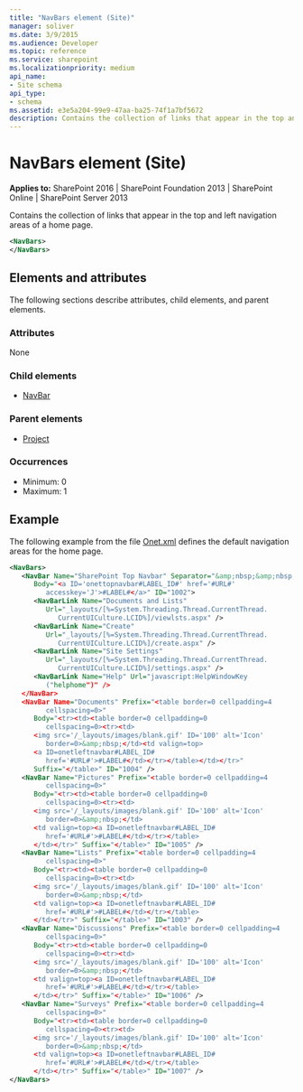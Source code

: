 ```yaml
---
title: "NavBars element (Site)"
manager: soliver
ms.date: 3/9/2015
ms.audience: Developer
ms.topic: reference
ms.service: sharepoint
ms.localizationpriority: medium
api_name:
- Site schema
api_type:
- schema
ms.assetid: e3e5a204-99e9-47aa-ba25-74f1a7bf5672
description: Contains the collection of links that appear in the top and left navigation areas of a home page.
---
```


# NavBars element (Site)

**Applies to:** SharePoint 2016 | SharePoint Foundation 2013 | SharePoint Online | SharePoint Server 2013
  
Contains the collection of links that appear in the top and left navigation areas of a home page.
  
```XML
<NavBars>
</NavBars>
```

## Elements and attributes

The following sections describe attributes, child elements, and parent elements.

### Attributes

None
   
### Child elements

- [NavBar](navbar-element-site.md)
   
### Parent elements

- [Project](project-element-site.md)
   
### Occurrences

- Minimum: 0
- Maximum: 1 
   
## Example

The following example from the file [Onet.xml](https://msdn.microsoft.com/library/b99d6657-d9ae-4135-a43c-c58cdfcdc6c1%28Office.15%29.aspx) defines the default navigation areas for the home page. 
  
```XML
<NavBars>
   <NavBar Name="SharePoint Top Navbar" Separator="&amp;nbsp;&amp;nbsp;&amp;nbsp;" 
      Body="<a ID='onettopnavbar#LABEL_ID#' href='#URL#' 
         accesskey='J'>#LABEL#</a>" ID="1002">
      <NavBarLink Name="Documents and Lists" 
         Url="_layouts/[%=System.Threading.Thread.CurrentThread.
            CurrentUICulture.LCID%]/viewlsts.aspx" />
      <NavBarLink Name="Create" 
         Url="_layouts/[%=System.Threading.Thread.CurrentThread.
            CurrentUICulture.LCID%]/create.aspx" />
      <NavBarLink Name="Site Settings" 
         Url="_layouts/[%=System.Threading.Thread.CurrentThread.
            CurrentUICulture.LCID%]/settings.aspx" />
      <NavBarLink Name="Help" Url="javascript:HelpWindowKey
         ("helphome")" />
   </NavBar>
   <NavBar Name="Documents" Prefix="<table border=0 cellpadding=4 
         cellspacing=0>" 
      Body="<tr><td><table border=0 cellpadding=0 
         cellspacing=0><tr><td>
      <img src='/_layouts/images/blank.gif' ID='100' alt='Icon' 
         border=0>&amp;nbsp;</td><td valign=top>
      <a ID=onetleftnavbar#LABEL_ID# 
         href='#URL#'>#LABEL#</td></tr></table></td></tr>" 
      Suffix="</table>" ID="1004" />
   <NavBar Name="Pictures" Prefix="<table border=0 cellpadding=4 
         cellspacing=0>" 
      Body="<tr><td><table border=0 cellpadding=0 
         cellspacing=0><tr><td>
      <img src='/_layouts/images/blank.gif' ID='100' alt='Icon' 
         border=0>&amp;nbsp;</td>
      <td valign=top><a ID=onetleftnavbar#LABEL_ID# 
         href='#URL#'>#LABEL#</td></tr></table>
      </td></tr>" Suffix="</table>" ID="1005" />
   <NavBar Name="Lists" Prefix="<table border=0 cellpadding=4 
         cellspacing=0>" 
      Body="<tr><td><table border=0 cellpadding=0 
         cellspacing=0><tr><td>
      <img src='/_layouts/images/blank.gif' ID='100' alt='Icon' 
         border=0>&amp;nbsp;</td>
      <td valign=top><a ID=onetleftnavbar#LABEL_ID# 
         href='#URL#'>#LABEL#</td></tr></table>
      </td></tr>" Suffix="</table>" ID="1003" />
   <NavBar Name="Discussions" Prefix="<table border=0 cellpadding=4 
         cellspacing=0>" 
      Body="<tr><td><table border=0 cellpadding=0 
         cellspacing=0><tr><td>
      <img src='/_layouts/images/blank.gif' ID='100' alt='Icon' 
         border=0>&amp;nbsp;</td>
      <td valign=top><a ID=onetleftnavbar#LABEL_ID# 
         href='#URL#'>#LABEL#</td></tr></table>
      </td></tr>" Suffix="</table>" ID="1006" />
   <NavBar Name="Surveys" Prefix="<table border=0 cellpadding=4 
         cellspacing=0>" 
      Body="<tr><td><table border=0 cellpadding=0 
         cellspacing=0><tr><td>
      <img src='/_layouts/images/blank.gif' ID='100' alt='Icon' 
         border=0>&amp;nbsp;</td>
      <td valign=top><a ID=onetleftnavbar#LABEL_ID# 
         href='#URL#'>#LABEL#</td></tr></table>
      </td></tr>" Suffix="</table>" ID="1007" />
</NavBars>
```


